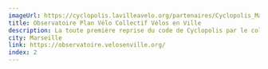 ```yaml
---
imageUrl: https://cyclopolis.lavilleavelo.org/partenaires/Cyclopolis_Marseille_small.png
title: Observatoire Plan Vélo Collectif Vélos en Ville
description: La toute première reprise du code de Cyclopolis par le collectif Vélos en Ville pour suivre le développement du plan vélo de la Métropole de Aix-Marseille-Provence.
city: Marseille
link: https://observatoire.velosenville.org/
index: 2
---
```

